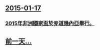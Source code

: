 ## [2015-01-17](/zh/news/2015/01/17/index.md)

### [ 2015年非洲國家盃於赤道幾內亞舉行。 ](/zh/news/2015/01/17/2015年非洲國家盃於赤道幾內亞舉行.md)
## [前一天...](/zh/news/2015/01/16/index.md)

